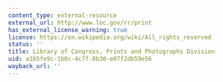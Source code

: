 ```yaml
---
content_type: external-resource
external_url: http://www.loc.gov/rr/print
has_external_license_warning: true
license: https://en.wikipedia.org/wiki/All_rights_reserved
status: ''
title: Library of Congress, Prints and Photographs Division
uid: a1b5fe9c-1b0c-4c7f-8b30-e07f2db59e56
wayback_url: ''
---
```

